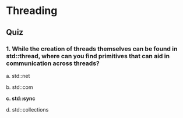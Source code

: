 # Threading

## Quiz

### 1. While the creation of threads themselves can be found in std::thread, where can you find primitives that can aid in communication across threads?

a. std::net

b. std::com

**c. std::sync**

d. std::collections
